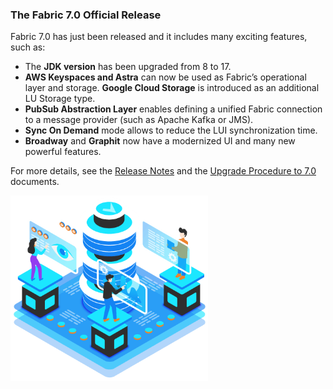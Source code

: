 ### The Fabric 7.0 Official Release

Fabric 7.0 has just been released and it includes many exciting features, such as:

* The **JDK version** has been upgraded from 8 to 17.
* **AWS Keyspaces and Astra** can now be used as Fabric’s operational layer and storage. **Google Cloud Storage** is introduced as an additional LU Storage type.
* **PubSub Abstraction Layer** enables defining a unified Fabric connection to a message provider (such as Apache Kafka or JMS). 
* **Sync On Demand** mode allows to reduce the LUI synchronization time. 
* **Broadway** and **Graphit** now have a modernized UI and many new powerful features. 

For more details, see the [Release Notes](https://support.k2view.com/Academy/Release_Notes_And_Upgrade/V7.0/Fabric_Release_Notes_V7.0.pdf.html) and the [Upgrade Procedure to 7.0](https://support.k2view.com/Academy/Release_Notes_And_Upgrade/V7.0/Fabric_Upgrade_Procedure_To_V7.0.pdf.html) documents.

<img src="images/img12.png" alt="image" style="zoom: 67%;" />
